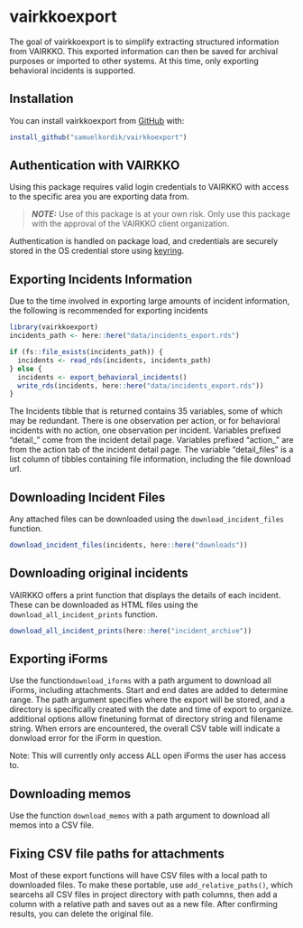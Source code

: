 
<!-- README.md is generated from README.Rmd. Please edit that file -->

# vairkkoexport

<!-- badges: start -->
<!-- badges: end -->

The goal of vairkkoexport is to simplify extracting structured
information from VAIRKKO. This exported information can then be saved
for archival purposes or imported to other systems. At this time, only
exporting behavioral incidents is supported.

## Installation

You can install vairkkoexport from [GitHub](https://github.com) with:

``` r
install_github("samuelkordik/vairkkoexport")
```

## Authentication with VAIRKKO

Using this package requires valid login credentials to VAIRKKO with
access to the specific area you are exporting data from.

> ***NOTE:*** Use of this package is at your own risk. Only use this
> package with the approval of the VAIRKKO client organization.

Authentication is handled on package load, and credentials are securely
stored in the OS credential store using
[keyring](https://github.com/r-lib/keyring).

## Exporting Incidents Information

Due to the time involved in exporting large amounts of incident
information, the following is recommended for exporting incidents

``` r
library(vairkkoexport)
incidents_path <- here::here("data/incidents_export.rds")

if (fs::file_exists(incidents_path)) {
  incidents <- read_rds(incidents, incidents_path)
} else {
  incidents <- export_behavioral_incidents()
  write_rds(incidents, here::here("data/incidents_export.rds"))
}
```

The Incidents tibble that is returned contains 35 variables, some of
which may be redundant. There is one observation per action, or for
behavioral incidents with no action, one observation per incident.
Variables prefixed “detail\_” come from the incident detail page.
Variables prefixed “action\_” are from the action tab of the incident
detail page. The variable “detail_files” is a list column of tibbles
containing file information, including the file download url.

## Downloading Incident Files

Any attached files can be downloaded using the `download_incident_files`
function.

``` r
download_incident_files(incidents, here::here("downloads"))
```

## Downloading original incidents

VAIRKKO offers a print function that displays the details of each
incident. These can be downloaded as HTML files using the
`download_all_incident_prints` function.

``` r
download_all_incident_prints(here::here("incident_archive"))
```

## Exporting iForms

Use the function`download_iforms` with a path argument to download all
iForms, including attachments. Start and end dates are added to
determine range. The path argument specifies where the export will be
stored, and a directory is specifically created with the date and time
of export to organize. additional options allow finetuning format of
directory string and filename string. When errors are encountered, the
overall CSV table will indicate a donwload error for the iForm in
question.

Note: This will currently only access ALL open iForms the user has
access to.

## Downloading memos

Use the function `download_memos` with a path argument to download all
memos into a CSV file.

## Fixing CSV file paths for attachments

Most of these export functions will have CSV files with a local path to
downloaded files. To make these portable, use `add_relative_paths()`,
which searcehs all CSV files in project directory with path columns,
then add a column with a relative path and saves out as a new file.
After confirming results, you can delete the original file.
